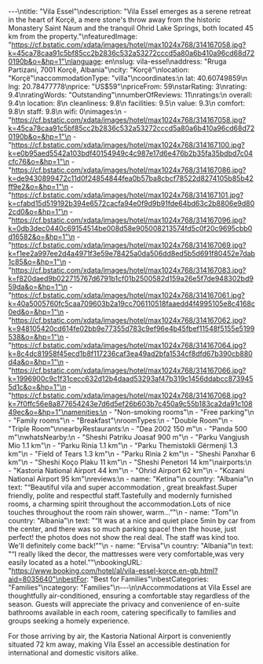 ---\ntitle: "Vila Essel"\ndescription: "Vila Essel emerges as a serene retreat in the heart of Korçë, a mere stone's throw away from the historic Monastery Saint Naum and the tranquil Ohrid Lake Springs, both located 45 km from the property."\nfeaturedImage: "https://cf.bstatic.com/xdata/images/hotel/max1024x768/314167058.jpg?k=45ca78caa91c5bf85cc2b2836c532a53272cccd5a80a6b410a96cd68d720190b&o=&hp=1"\nlanguage: en\nslug: vila-essel\naddress: "Rruga Partizani, 7001 Korçë, Albania"\ncity: "Korçë"\nlocation: "Korçë"\naccommodationType: "villa"\ncoordinates:\n  lat: 40.60749859\n  lng: 20.78477778\nprice: "US$59"\npriceFrom: 59\nstarRating: 3\nrating: 9.4\nratingWords: "Outstanding"\nnumberOfReviews: 11\nratings:\n  overall: 9.4\n  location: 8\n  cleanliness: 9.8\n  facilities: 9.5\n  value: 9.3\n  comfort: 9.8\n  staff: 9.8\n  wifi: 0\nimages:\n  - "https://cf.bstatic.com/xdata/images/hotel/max1024x768/314167058.jpg?k=45ca78caa91c5bf85cc2b2836c532a53272cccd5a80a6b410a96cd68d720190b&o=&hp=1"\n  - "https://cf.bstatic.com/xdata/images/hotel/max1024x768/314167100.jpg?k=e0b95aed5542a103bdf40154949c4c987e17d6e476b2b35fa35bdbd7c04cfc76&o=&hp=1"\n  - "https://cf.bstatic.com/xdata/images/hotel/max1024x768/314167086.jpg?k=de9430899472c11d0f24854844fea0b57ba8cbcf78522d8274105b85b42ff9e2&o=&hp=1"\n  - "https://cf.bstatic.com/xdata/images/hotel/max1024x768/314167101.jpg?k=cfabd15d519192b394e6572cacfa94e0f9d9b91fde64bd63c2b8806e9d802cd0&o=&hp=1"\n  - "https://cf.bstatic.com/xdata/images/hotel/max1024x768/314167096.jpg?k=0db3dec0440c69154514be008d58e905008213574fd5c0f20c9695cbb0d16582&o=&hp=1"\n  - "https://cf.bstatic.com/xdata/images/hotel/max1024x768/314167069.jpg?k=f1ee2a997ee2d4a4971f3e59e78425a0da506dd8ed5b5d691f80452e7dab1c85&o=&hp=1"\n  - "https://cf.bstatic.com/xdata/images/hotel/max1024x768/314167083.jpg?k=f820daed9b022715767d6791b1cf01b2500582d159a26e5f7de948302bd959da&o=&hp=1"\n  - "https://cf.bstatic.com/xdata/images/hotel/max1024x768/314167061.jpg?k=40a5005760fc5caa709603b2a19cc706110518faaedd4f4995105e8c4168c0ed&o=&hp=1"\n  - "https://cf.bstatic.com/xdata/images/hotel/max1024x768/314167062.jpg?k=948105420cd614fe02bb9e77355d783c9ef96e4b45fbef11548f5155e5199538&o=&hp=1"\n  - "https://cf.bstatic.com/xdata/images/hotel/max1024x768/314167064.jpg?k=8c4dc81958f45ecd1b8f117236caf3ea49ad2bfa1534cf8dfd67b390cb880d4a&o=&hp=1"\n  - "https://cf.bstatic.com/xdata/images/hotel/max1024x768/314167066.jpg?k=1996900c9c1f31cecc632d12b4daad53293af47b319c1456ddabcc8739455d1c&o=&hp=1"\n  - "https://cf.bstatic.com/xdata/images/hotel/max1024x768/314167068.jpg?k=7f0ffc56e8a877654243e7d6d5ef26b603b7c450a9c55b183ca2da91c10849ec&o=&hp=1"\namenities:\n  - "Non-smoking rooms"\n  - "Free parking"\n  - "Family rooms"\n  - "Breakfast"\nroomTypes:\n  - "Double Room"\n  - "Triple Room"\nnearbyRestaurants:\n  - "Dea 2002 150 m"\n  - "Panda 500 m"\nwhatsNearby:\n  - "Sheshi Patriku Joasaf 900 m"\n  - "Parku Vangjush Mio 1.1 km"\n  - "Parku Rinia 1.1 km"\n  - "Parku Themistokli Gërmenji 1.3 km"\n  - "Field of Tears 1.3 km"\n  - "Parku Rinia 2 km"\n  - "Sheshi Panxhar 6 km"\n  - "Sheshi Koço Plaku 11 km"\n  - "Sheshi Penetori 14 km"\nairports:\n  - "Kastoria National Airport 44 km"\n  - "Ohrid Airport 62 km"\n  - "Kozani National Airport 95 km"\nreviews:\n  - name: "Ketina"\n    country: "Albania"\n    text: "“Beautiful vila and super accommodation , great breakfast.Super friendly, polite and respectful staff.Tastefully and modernly furnished rooms, a charming spirit throughout the accommodation.Lots of nice touches throughout the room rain shower, warm...”"\n  - name: "Tom"\n    country: "Albania"\n    text: "“It was at a nice and quiet place 5min by car from the center, and there was so much parking space! then the house, just perfect! the photos does not show the real deal. The staff was kind too. We'll definitely come back!”"\n  - name: "Ervisa"\n    country: "Albania"\n    text: "“I really liked the decor, the mattresses were very comfortable,was very easily located as a hotel.”"\nbookingURL: "https://www.booking.com/hotel/al/vila-essel-korce.en-gb.html?aid=8035640"\nbestFor: "Best for Families"\nbestCategories: "Families"\ncategory: "Families"\n---\n\nAccommodations at Vila Essel are thoughtfully air-conditioned, ensuring a comfortable stay regardless of the season. Guests will appreciate the privacy and convenience of en-suite bathrooms available in each room, catering specifically to families and groups seeking a homely experience.

For those arriving by air, the Kastoria National Airport is conveniently situated 72 km away, making Vila Essel an accessible destination for international and domestic visitors alike.